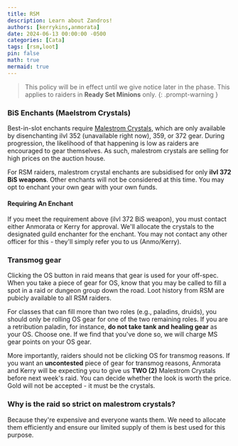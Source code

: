 ```yaml
---
title: RSM 
description: Learn about Zandros!
authors: [kerrykins,anmorata]
date: 2024-06-13 00:00:00 -0500
categories: [Cata]
tags: [rsm,loot]
pin: false
math: true
mermaid: true
---
```


> This policy will be in effect until we give notice later in the phase. This applies to raiders in **Ready Set Minions** only.
{: .prompt-warning }

### BiS Enchants (Maelstrom Crystals)

Best-in-slot enchants require [Malestrom Crystals](https://www.wowhead.com/cata/item=52722/maelstrom-crystal), which are only available by disenchanting ilvl 352 (unavailable right now), 359, or 372 gear. During progression, the likelihood of that happening is low as raiders are encouraged to gear themselves. As such, malestrom crystals are selling for high prices on the auction house. 

For RSM raiders, malestrom crystal enchants are subsidised for only **ilvl 372 BiS weapons**. Other enchants will not be considered at this time. You may opt to enchant your own gear with your own funds. 

#### Requiring An Enchant

If you meet the requirement above (ilvl 372 BiS weapon), you must contact either Anmorata or Kerry for approval. We'll allocate the crystals to the designated guild enchanter for the enchant. You may not contact any other officer for this - they'll simply refer you to us (Anmo/Kerry). 

### Transmog gear

Clicking the OS button in raid means that gear is used for your off-spec. When you take a piece of gear for OS, know that you may be called to fill a spot in a raid or dungeon group down the road. Loot history from RSM are pubicly available to all RSM raiders. 

For classes that can fill more than two roles (e.g., paladins, druids), you should only be rolling OS gear for one of the two remaining roles. If you are a retribution paladin, for instance, __do not take tank **and** healing gear__ as your OS. Choose one. If we find that you've done so, we will charge MS gear points on your OS gear. 

More importantly, raiders should not be clicking OS for transmog reasons. If you want an **uncontested** piece of gear for transmog reasons, Anmorata and Kerry will be expecting you to give us **TWO (2)** Malestrom Crystals before next week's raid. You can decide whether the look is worth the price. Gold will not be accepted - it must be the crystals. 

### Why is the raid so strict on malestrom crystals?

Because they're expensive and everyone wants them. We need to allocate them efficiently and ensure our limited supply of them is best used for this purpose. 
